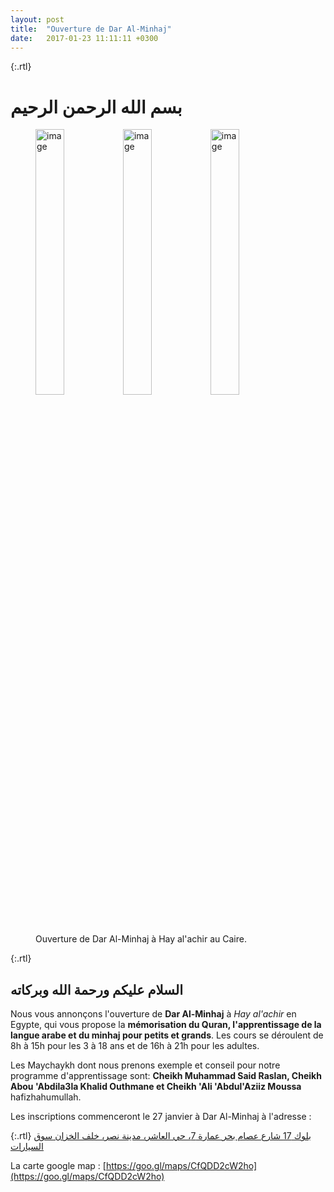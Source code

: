```yaml
---
layout: post
title:  "Ouverture de Dar Al-Minhaj"
date:   2017-01-23 11:11:11 +0300
---
```

{:.rtl}
# بسم الله الرحمن الرحيم

<figure>
<img style="width: 33%; float: left" src="{{ site.baseurl }}/assets/dar-al-minhaj-couloir1.jpg" alt="image">
	<img style="width: 33%; float: left" src="{{ site.baseurl }}/assets/dar-al-minhaj-entree.jpg" alt="image">
  <img style="width: 33%" src="{{ site.baseurl }}/assets/dar-al-minhaj-salle-1.jpg" alt="image">
	<figcaption>
		Ouverture de Dar Al-Minhaj à Hay al'achir au Caire.
	</figcaption>
</figure>

{:.rtl}
## السلام عليكم ورحمة الله وبركاته

Nous vous annonçons l'ouverture de **Dar Al-Minhaj** à *Hay al'achir* en Egypte, qui vous propose la **mémorisation du Quran, l'apprentissage de la langue arabe et du minhaj pour petits et grands**. Les cours se déroulent de 8h à 15h pour les 3 à 18 ans et de 16h à 21h pour les adultes.

Les Maychaykh dont nous prenons exemple et conseil pour notre programme d'apprentissage sont: **Cheikh Muhammad Said Raslan, Cheikh Abou 'Abdila3la Khalid Outhmane et Cheikh 'Ali 'Abdul'Aziiz Moussa** hafizhahumullah.

Les inscriptions commenceront le 27 janvier à Dar Al-Minhaj à l'adresse :

{:.rtl}
[بلوك 17 شارع عصام بحر عمارة 7، حي العاشر، مدينة نصر، خلف الخزان سوق السيارات](https://goo.gl/maps/CfQDD2cW2ho)

La carte google map :
[https://goo.gl/maps/CfQDD2cW2ho](https://goo.gl/maps/CfQDD2cW2ho)
